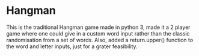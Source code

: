 # Hangman
This is the traditional Hangman game made in python 3, made it a 2 player game where one could give in a custom word input rather than the classic randomisation from a set of words. Also, added a return.upper() function to the word and letter inputs, just for a grater feasibility.
